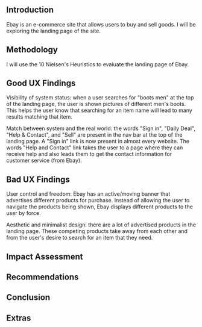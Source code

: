 ## Introduction
Ebay is an e-commerce site that allows users to buy and sell goods. I will be exploring the landing page of the site.

## Methodology
I will use the 10 Nielsen's Heuristics to evaluate the landing page of Ebay.

## Good UX Findings
Visibility of system status: when a user searches for "boots men" at the top of the landing page, the user is shown pictures of different men's boots. This helps the user know that searching for an item name will lead to many results matching that item.

Match between system and the real world: the words "Sign in", "Daily Deal", "Help & Contact", and "Sell" are present in the nav bar at the top of the landing page. A "Sign in" link is now present in almost every website. The words "Help and Contact" link takes the user to a page where they can receive help and also leads them to get the contact information for customer service (from Ebay).

## Bad UX Findings
User control and freedom: Ebay has an active/moving banner that advertises different products for purchase. Instead of allowing the user to navigate the products being shown, Ebay displays different products to the user by force.

Aesthetic and minimalist design: there are a lot of advertised products in the landing page. These competing products take away from each other and from the user's desire to search for an item that they need.

## Impact Assessment


## Recommendations


## Conclusion


## Extras
